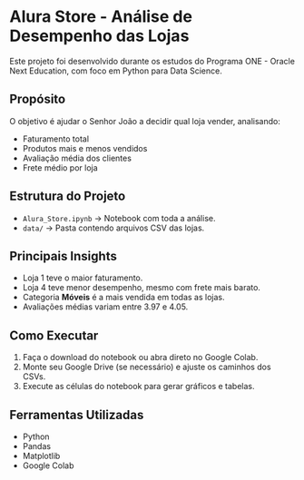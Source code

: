 # Alura Store - Análise de Desempenho das Lojas

Este projeto foi desenvolvido durante os estudos do Programa ONE - Oracle Next Education, com foco em Python para Data Science.

## Propósito
O objetivo é ajudar o Senhor João a decidir qual loja vender, analisando:
- Faturamento total
- Produtos mais e menos vendidos
- Avaliação média dos clientes
- Frete médio por loja

## Estrutura do Projeto
- `Alura_Store.ipynb` → Notebook com toda a análise.
- `data/` → Pasta contendo arquivos CSV das lojas.

## Principais Insights
- Loja 1 teve o maior faturamento.
- Loja 4 teve menor desempenho, mesmo com frete mais barato.
- Categoria **Móveis** é a mais vendida em todas as lojas.
- Avaliações médias variam entre 3.97 e 4.05.

## Como Executar
1. Faça o download do notebook ou abra direto no Google Colab.
2. Monte seu Google Drive (se necessário) e ajuste os caminhos dos CSVs.
3. Execute as células do notebook para gerar gráficos e tabelas.

## Ferramentas Utilizadas
- Python
- Pandas
- Matplotlib
- Google Colab

